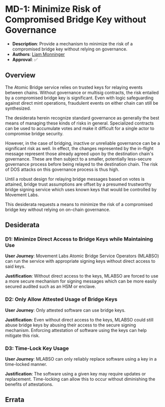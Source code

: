 # MD-1: Minimize Risk of Compromised Bridge Key without Governance

- **Description**: Provide a mechanism to minimize the risk of a compromised bridge key without relying on governance.
- **Authors**: [Liam Monninger](mailto:liam@movementlabs.xyz)
- **Approval**: :white_check_mark:

## Overview
The Atomic Bridge service relies on trusted keys for relaying events between chains. Without governance or multisig contracts, the risk entailed by a compromised bridge key is significant. Even with logic safeguarding against direct mint operations, fraudulent events on either chain can still be synthesized. 

The desiderata herein recognize standard governance as generally the best means of managing these kinds of risks in general. Specialized contracts can be used to accumulate votes and make it difficult for a single actor to compromise bridge security. 

However, in the case of bridging, inactive or unreliable governance can be a significant risk as well. In effect, the changes represented by the in-flight message represent those already agreed upon by the destination chain's governance. These are then subject to a smaller, potentially less-secure governance process before being relayed to the destination chain. The risk of DOS attacks on this governance process is thus high.

Until a robust design for relaying bridge messages based on votes is attained, bridge trust assumptions are offset by a presumed trustworthy bridge signing service which uses known keys that would be controlled by Movement Labs.

This desiderata requests a means to minimize the risk of a compromised bridge key without relying on on-chain governance.

## Desiderata

<!--
  List out the specific desiderata. Each entry should consist of:

  1. Title: A concise name for the desideratum.
  2. User Journey: A one or two-sentence statement focusing on the "user" (could be a human, machine, software, etc.) and their interaction or experience.
  3. Description (optional): A more detailed explanation if needed.
  4. Justification: The reasoning behind the desideratum. Why is it necessary or desired?
  5. Recommendations (optional): Suggestions or guidance related to the desideratum.

  Format as:

  ### Desideratum Title

  **User Journey**: [user] can [action].

  **Description**: <More detailed explanation if needed (optional)>

  **Justification**: <Why this is a significant or required desideratum>

  **Recommendations**: <Any specific guidance or suggestions (optional)>

  TODO: Remove this comment before finalizing.
-->
### D1: Minimize Direct Access to Bridge Keys while Maintaining Use
**User Journey**: Movement Labs Atomic Bridge Service Operators (MLABSO) can run the service with appropriate signing keys without direct access to said keys.

**Justification**: Without direct access to the keys, MLABSO are forced to use a more secure mechanism for signing messages which can be more easily secured audited such as an HSM or enclave.

### D2: Only Allow Attested Usage of Bridge Keys
**User Journey**: Only attested software can use bridge keys.

**Justification**: Even without direct access to the keys, MLABSO could still abuse bridge keys by abusing their access to the secure signing mechanism. Enforcing attestation of software using the keys can help mitigate this risk.

### D3: Time-Lock Key Usage
**User Journey**: MLABSO can only reliably replace software using a key in a time-locked manner.

**Justification**: The software using a given key may require updates or replacement. Time-locking can allow this to occur without diminishing the benefits of attestations.

## Errata
<!--
  Errata should be maintained after publication.

  1. **Transparency and Clarity**: An erratum acknowledges any corrections made post-publication, ensuring that readers are not misled and are always equipped with the most accurate information.

  2. **Accountability**: By noting errors openly, we maintain a high level of responsibility and ownership over our content. It’s an affirmation that we value precision and are ready to correct oversights.

  Each erratum should briefly describe the discrepancy and the correction made, accompanied by a reference to the date and version of the desiderata in which the error was identified.

  TODO: Maintain this comment.
-->
